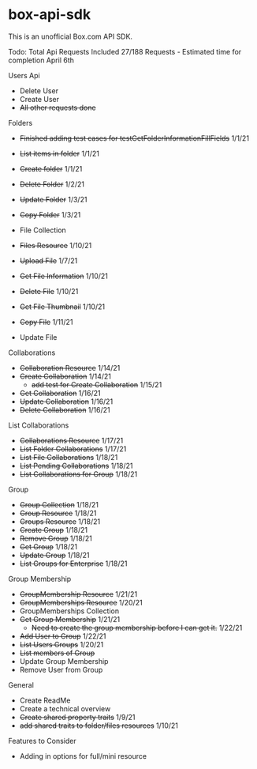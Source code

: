 # box-api-sdk
This is an unofficial Box.com API SDK.


Todo: 
Total Api Requests Included
27/188 Requests - Estimated time for completion April 6th


Users Api
* Delete User
* Create User
* ~~All other requests done~~

Folders
* ~~Finished adding test cases for testGetFolderInformationFillFields~~ 1/1/21
* ~~List items in folder~~ 1/1/21
* ~~Create folder~~ 1/1/21
* ~~Delete Folder~~ 1/2/21
* ~~Update Folder~~ 1/3/21
* ~~Copy Folder~~ 1/3/21


* File Collection
* ~~Files Resource~~ 1/10/21
* ~~Upload File~~ 1/7/21
* ~~Get File Information~~ 1/10/21
* ~~Delete File~~ 1/10/21
* ~~Get File Thumbnail~~ 1/10/21
* ~~Copy File~~ 1/11/21
* Update File

Collaborations
* ~~Collaboration Resource~~ 1/14/21
* ~~Create Collaboration~~ 1/14/21
  * ~~add test for Create Collaboration~~ 1/15/21
* ~~Get Collaboration~~ 1/16/21
* ~~Update Collaboration~~ 1/16/21 
* ~~Delete Collaboration~~ 1/16/21

List Collaborations
* ~~Collaborations Resource~~ 1/17/21
* ~~List Folder Collaborations~~ 1/17/21
* ~~List File Collaborations~~ 1/18/21
* ~~List Pending Collaborations~~ 1/18/21
* ~~List Collaborations for Group~~ 1/18/21

Group
* ~~Group Collection~~ 1/18/21
* ~~Group Resource~~ 1/18/21
* ~~Groups Resource~~ 1/18/21
* ~~Create Group~~ 1/18/21
* ~~Remove Group~~ 1/18/21
* ~~Get Group~~ 1/18/21
* ~~Update Group~~ 1/18/21
* ~~List Groups for Enterprise~~ 1/18/21

Group Membership
* ~~GroupMembership Resource~~ 1/21/21
* ~~GroupMemberships Resource~~ 1/20/21
* GroupMemberships Collection
* ~~Get Group Membership~~ 1/21/21
  * ~~Need to create the group membership before I can get it.~~ 1/22/21 
* ~~Add User to Group~~ 1/22/21
* ~~List Users Groups~~ 1/20/21
* ~~List members of Group~~
* Update Group Membership
* Remove User from Group

General
* Create ReadMe
* Create a technical overview
* ~~Create shared property traits~~ 1/9/21
* ~~add shared traits to folder/files resources~~ 1/10/21







Features to Consider
* Adding in options for full/mini resource



